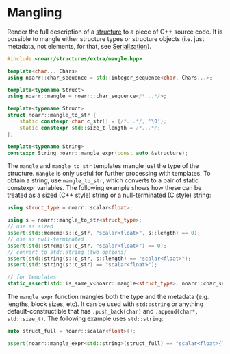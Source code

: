 # Mangling

Render the full description of a [structure](../Glossary.md#structure) to a piece of C++ source code.
It is possible to mangle either structure types or structure objects (i.e. just metadata, not elements, for that, see [Serialization](Serialization.md)).

```hpp
#include <noarr/structures/extra/mangle.hpp>

template<char... Chars>
using noarr::char_sequence = std::integer_sequence<char, Chars...>;

template<typename Struct>
using noarr::mangle = noarr::char_sequence</*...*/>;

template<typename Struct>
struct noarr::mangle_to_str {
	static constexpr char c_str[] = {/*...*/, '\0'};
	static constexpr std::size_t length = /*...*/;
};

template<typename String>
constexpr String noarr::mangle_expr(const auto &structure);
```

The `mangle` and `mangle_to_str` templates mangle just the type of the structure. `mangle` is only useful for further processing with templates.
To obtain a string, use `mangle_to_str`, which converts to a pair of static constexpr variables.
The following example shows how these can be treated as a sized (C++ style) string or a null-terminated (C style) string:

```cpp
using struct_type = noarr::scalar<float>;

using s = noarr::mangle_to_str<struct_type>;
// use as sized
assert(std::memcmp(s::c_str, "scalar<float>", s::length) == 0);
// use as null-terminated
assert(std::strcmp(s::c_str, "scalar<float>") == 0);
// convert to std::string (two options)
assert(std::string(s::c_str, s::length) == "scalar<float>");
assert(std::string(s::c_str) == "scalar<float>");

// for templates
static_assert(std::is_same_v<noarr::mangle<struct_type>, noarr::char_sequence<'s', 'c', 'a', 'l', 'a', 'r', '<', 'f', 'l', 'o', 'a', 't', '>'>>);
```

The `mangle_expr` function mangles both the type and the metadata (e.g. lengths, block sizes, etc).
It can be used with `std::string` or anything default-constructible that has `.push_back(char)` and `.append(char*, std::size_t)`.
The following example uses `std::string`:

```cpp
auto struct_full = noarr::scalar<float>();

assert(noarr::mangle_expr<std::string>(struct_full) == "scalar<float>{}");
```
